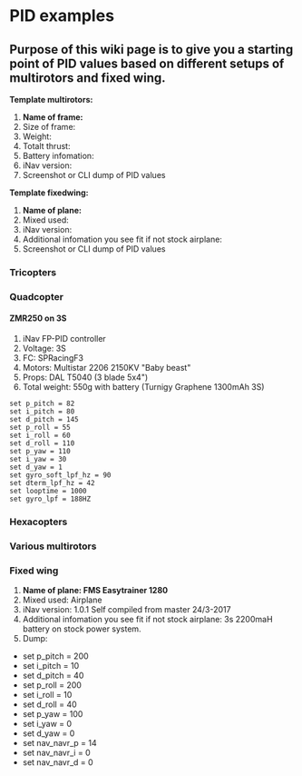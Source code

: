 # PID examples

##  Purpose of this wiki page is to give you a starting point of PID values based on different setups of multirotors and fixed wing.

**Template multirotors:**

1. **Name of frame:**
1. Size of frame:
1. Weight:
1. Totalt thrust:
1. Battery infomation:
1. iNav version:
1. Screenshot or CLI dump of PID values


**Template fixedwing:**

1. **Name of plane:**
1. Mixed used:
1. iNav version:
1. Additional infomation you see fit if not stock airplane:
1. Screenshot or CLI dump of PID values

### Tricopters


### Quadcopter

#### ZMR250 on 3S

1. iNav FP-PID controller
1. Voltage: 3S
1. FC: SPRacingF3
1. Motors: Multistar 2206 2150KV "Baby beast"
1. Props: DAL T5040 (3 blade 5x4")
1. Total weight: 550g with battery (Turnigy Graphene 1300mAh 3S)

```
set p_pitch = 82
set i_pitch = 80
set d_pitch = 145
set p_roll = 55
set i_roll = 60
set d_roll = 110
set p_yaw = 110
set i_yaw = 30
set d_yaw = 1
set gyro_soft_lpf_hz = 90
set dterm_lpf_hz = 42
set looptime = 1000
set gyro_lpf = 188HZ
```

### Hexacopters


### Various multirotors


### Fixed wing

1. **Name of plane: FMS Easytrainer 1280**
1. Mixed used: Airplane
1. iNav version: 1.0.1 Self compiled from master 24/3-2017
1. Additional infomation you see fit if not stock airplane: 3s 2200maH battery on stock power system.
1. Dump:

* set p_pitch = 200
* set i_pitch = 10
* set d_pitch = 40
* set p_roll = 200
* set i_roll = 10
* set d_roll = 40
* set p_yaw = 100
* set i_yaw = 0
* set d_yaw = 0
* set nav_navr_p = 14
* set nav_navr_i = 0
* set nav_navr_d = 0